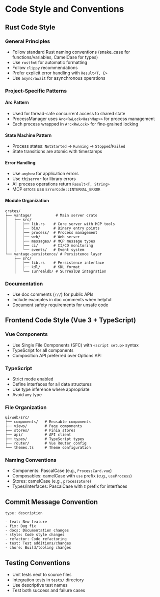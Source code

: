 # Code Style and Conventions

## Rust Code Style

### General Principles
- Follow standard Rust naming conventions (snake_case for functions/variables, CamelCase for types)
- Use `rustfmt` for automatic formatting
- Follow `clippy` recommendations
- Prefer explicit error handling with `Result<T, E>`
- Use `async/await` for asynchronous operations

### Project-Specific Patterns

#### Arc<RwLock> Pattern
- Used for thread-safe concurrent access to shared state
- ProcessManager uses `Arc<RwLock<HashMap>>` for process management
- Each process wrapped in `Arc<RwLock>` for fine-grained locking

#### State Machine Pattern
- Process states: `NotStarted` → `Running` → `Stopped`/`Failed`
- State transitions are atomic with timestamps

#### Error Handling
- Use `anyhow` for application errors
- Use `thiserror` for library errors
- All process operations return `Result<T, String>`
- MCP errors use `ErrorCode::INTERNAL_ERROR`

#### Module Organization
```
crates/
├── vantage/           # Main server crate
│   ├── src/
│   │   ├── lib.rs    # Core server with MCP tools
│   │   ├── bin/      # Binary entry points
│   │   ├── process/  # Process management
│   │   ├── web/      # Web server
│   │   ├── messages/ # MCP message types
│   │   ├── ci/       # CI/CD monitoring
│   │   └── events/   # Event system
└── vantage-persistence/ # Persistence layer
    ├── src/
    │   ├── lib.rs    # Persistence interface
    │   ├── kdl/      # KDL format
    │   └── surrealdb/ # SurrealDB integration
```

### Documentation
- Use doc comments (`///`) for public APIs
- Include examples in doc comments when helpful
- Document safety requirements for unsafe code

## Frontend Code Style (Vue 3 + TypeScript)

### Vue Components
- Use Single File Components (SFC) with `<script setup>` syntax
- TypeScript for all components
- Composition API preferred over Options API

### TypeScript
- Strict mode enabled
- Define interfaces for all data structures
- Use type inference where appropriate
- Avoid `any` type

### File Organization
```
ui/web/src/
├── components/   # Reusable components
├── views/        # Page components
├── stores/       # Pinia stores
├── api/          # API client
├── types/        # TypeScript types
├── router/       # Vue Router config
└── themes.ts     # Theme configuration
```

### Naming Conventions
- Components: PascalCase (e.g., `ProcessCard.vue`)
- Composables: camelCase with `use` prefix (e.g., `useProcess`)
- Stores: camelCase (e.g., `processStore`)
- Types/Interfaces: PascalCase with `I` prefix for interfaces

## Commit Message Convention
```
type: description

- feat: New feature
- fix: Bug fix
- docs: Documentation changes
- style: Code style changes
- refactor: Code refactoring
- test: Test additions/changes
- chore: Build/tooling changes
```

## Testing Conventions
- Unit tests next to source files
- Integration tests in `tests/` directory
- Use descriptive test names
- Test both success and failure cases